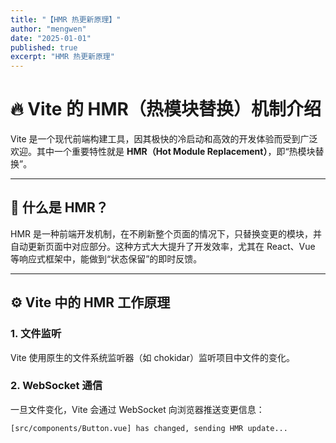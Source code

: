 ```yaml
---
title: "【HMR 热更新原理】"
author: "mengwen"
date: "2025-01-01"
published: true
excerpt: "HMR 热更新原理"
---
```


# 🔥 Vite 的 HMR（热模块替换）机制介绍

Vite 是一个现代前端构建工具，因其极快的冷启动和高效的开发体验而受到广泛欢迎。其中一个重要特性就是 **HMR（Hot Module Replacement）**，即“热模块替换”。

---

## 📌 什么是 HMR？

HMR 是一种前端开发机制，在不刷新整个页面的情况下，只替换变更的模块，并自动更新页面中对应部分。这种方式大大提升了开发效率，尤其在 React、Vue 等响应式框架中，能做到“状态保留”的即时反馈。

---

## ⚙️ Vite 中的 HMR 工作原理

### 1. 文件监听

Vite 使用原生的文件系统监听器（如 chokidar）监听项目中文件的变化。

### 2. WebSocket 通信

一旦文件变化，Vite 会通过 WebSocket 向浏览器推送变更信息：

```bash
[src/components/Button.vue] has changed, sending HMR update...
```
